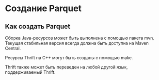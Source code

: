 # Создание Parquet
## Как создать Parquet

Сборка Java-ресурсов может быть выполнена с помощью пакета mvn. Текущая стабильная версия всегда должна быть доступна на Maven Central.

Ресурсы Thrift на C++ могут быть созданы с помощью make.

Thrift также может быть переведен на любой другой язык, поддерживаемый Thrift.